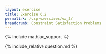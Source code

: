 ```yaml
---
layout: exercise
title: Exercise 6.2
permalink: /csp-exercises/ex_2/
breadcrumb: Constraint Satisfaction Problems
---
```


{% include mathjax_support %}

<div><i class="arrow-up loader" data-chapter="csp-exercises" data-exercise="ex_2" data-rating="0"></i></div>
{% include_relative question.md %}
